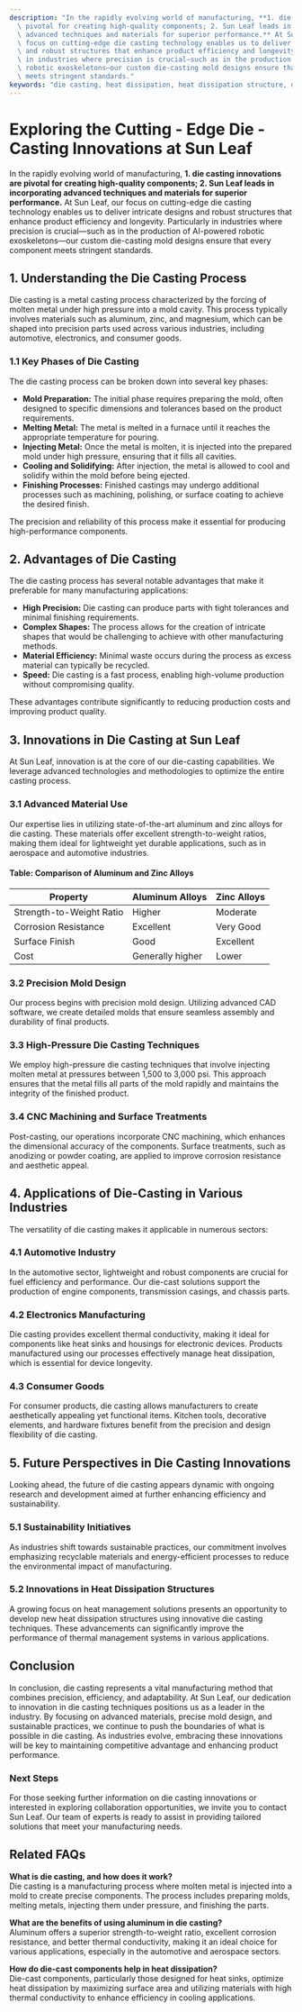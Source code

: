 ```yaml
---
description: "In the rapidly evolving world of manufacturing, **1. die casting innovations are\
  \ pivotal for creating high-quality components; 2. Sun Leaf leads in incorporating\
  \ advanced techniques and materials for superior performance.** At Sun Leaf, our\
  \ focus on cutting-edge die casting technology enables us to deliver intricate designs\
  \ and robust structures that enhance product efficiency and longevity. Particularly\
  \ in industries where precision is crucial—such as in the production of AI-powered\
  \ robotic exoskeletons—our custom die-casting mold designs ensure that every component\
  \ meets stringent standards."
keywords: "die casting, heat dissipation, heat dissipation structure, die-cast aluminum"
---
```

# Exploring the Cutting - Edge Die - Casting Innovations at Sun Leaf

In the rapidly evolving world of manufacturing, **1. die casting innovations are pivotal for creating high-quality components; 2. Sun Leaf leads in incorporating advanced techniques and materials for superior performance.** At Sun Leaf, our focus on cutting-edge die casting technology enables us to deliver intricate designs and robust structures that enhance product efficiency and longevity. Particularly in industries where precision is crucial—such as in the production of AI-powered robotic exoskeletons—our custom die-casting mold designs ensure that every component meets stringent standards.

## **1. Understanding the Die Casting Process**

Die casting is a metal casting process characterized by the forcing of molten metal under high pressure into a mold cavity. This process typically involves materials such as aluminum, zinc, and magnesium, which can be shaped into precision parts used across various industries, including automotive, electronics, and consumer goods.

### **1.1 Key Phases of Die Casting**

The die casting process can be broken down into several key phases:

- **Mold Preparation:** The initial phase requires preparing the mold, often designed to specific dimensions and tolerances based on the product requirements.
- **Melting Metal:** The metal is melted in a furnace until it reaches the appropriate temperature for pouring.
- **Injecting Metal:** Once the metal is molten, it is injected into the prepared mold under high pressure, ensuring that it fills all cavities.
- **Cooling and Solidifying:** After injection, the metal is allowed to cool and solidify within the mold before being ejected.
- **Finishing Processes:** Finished castings may undergo additional processes such as machining, polishing, or surface coating to achieve the desired finish.

The precision and reliability of this process make it essential for producing high-performance components.

## **2. Advantages of Die Casting**

The die casting process has several notable advantages that make it preferable for many manufacturing applications:

- **High Precision:** Die casting can produce parts with tight tolerances and minimal finishing requirements.
- **Complex Shapes:** The process allows for the creation of intricate shapes that would be challenging to achieve with other manufacturing methods.
- **Material Efficiency:** Minimal waste occurs during the process as excess material can typically be recycled.
- **Speed:** Die casting is a fast process, enabling high-volume production without compromising quality.

These advantages contribute significantly to reducing production costs and improving product quality.

## **3. Innovations in Die Casting at Sun Leaf**

At Sun Leaf, innovation is at the core of our die-casting capabilities. We leverage advanced technologies and methodologies to optimize the entire casting process.

### **3.1 Advanced Material Use**

Our expertise lies in utilizing state-of-the-art aluminum and zinc alloys for die casting. These materials offer excellent strength-to-weight ratios, making them ideal for lightweight yet durable applications, such as in aerospace and automotive industries.

#### **Table: Comparison of Aluminum and Zinc Alloys**

| Property                  | Aluminum Alloys           | Zinc Alloys               |
|--------------------------|---------------------------|---------------------------|
| Strength-to-Weight Ratio | Higher                    | Moderate                  |
| Corrosion Resistance      | Excellent                 | Very Good                 |
| Surface Finish            | Good                      | Excellent                 |
| Cost                     | Generally higher          | Lower                     |

### **3.2 Precision Mold Design**

Our process begins with precision mold design. Utilizing advanced CAD software, we create detailed molds that ensure seamless assembly and durability of final products. 

### **3.3 High-Pressure Die Casting Techniques**

We employ high-pressure die casting techniques that involve injecting molten metal at pressures between 1,500 to 3,000 psi. This approach ensures that the metal fills all parts of the mold rapidly and maintains the integrity of the finished product.

### **3.4 CNC Machining and Surface Treatments**

Post-casting, our operations incorporate CNC machining, which enhances the dimensional accuracy of the components. Surface treatments, such as anodizing or powder coating, are applied to improve corrosion resistance and aesthetic appeal.

## **4. Applications of Die-Casting in Various Industries**

The versatility of die casting makes it applicable in numerous sectors:

### **4.1 Automotive Industry**

In the automotive sector, lightweight and robust components are crucial for fuel efficiency and performance. Our die-cast solutions support the production of engine components, transmission casings, and chassis parts.

### **4.2 Electronics Manufacturing**

Die casting provides excellent thermal conductivity, making it ideal for components like heat sinks and housings for electronic devices. Products manufactured using our processes effectively manage heat dissipation, which is essential for device longevity.

### **4.3 Consumer Goods**

For consumer products, die casting allows manufacturers to create aesthetically appealing yet functional items. Kitchen tools, decorative elements, and hardware fixtures benefit from the precision and design flexibility of die casting.

## **5. Future Perspectives in Die Casting Innovations**

Looking ahead, the future of die casting appears dynamic with ongoing research and development aimed at further enhancing efficiency and sustainability.

### **5.1 Sustainability Initiatives**

As industries shift towards sustainable practices, our commitment involves emphasizing recyclable materials and energy-efficient processes to reduce the environmental impact of manufacturing.

### **5.2 Innovations in Heat Dissipation Structures**

A growing focus on heat management solutions presents an opportunity to develop new heat dissipation structures using innovative die casting techniques. These advancements can significantly improve the performance of thermal management systems in various applications.

## **Conclusion**

In conclusion, die casting represents a vital manufacturing method that combines precision, efficiency, and adaptability. At Sun Leaf, our dedication to innovation in die casting techniques positions us as a leader in the industry. By focusing on advanced materials, precise mold design, and sustainable practices, we continue to push the boundaries of what is possible in die casting. As industries evolve, embracing these innovations will be key to maintaining competitive advantage and enhancing product performance.

### Next Steps

For those seeking further information on die casting innovations or interested in exploring collaboration opportunities, we invite you to contact Sun Leaf. Our team of experts is ready to assist in providing tailored solutions that meet your manufacturing needs.

## Related FAQs

**What is die casting, and how does it work?**  
Die casting is a manufacturing process where molten metal is injected into a mold to create precise components. The process includes preparing molds, melting metals, injecting them under pressure, and finishing the parts.

**What are the benefits of using aluminum in die casting?**  
Aluminum offers a superior strength-to-weight ratio, excellent corrosion resistance, and better thermal conductivity, making it an ideal choice for various applications, especially in the automotive and aerospace sectors.

**How do die-cast components help in heat dissipation?**  
Die-cast components, particularly those designed for heat sinks, optimize heat dissipation by maximizing surface area and utilizing materials with high thermal conductivity to enhance efficiency in cooling applications.
